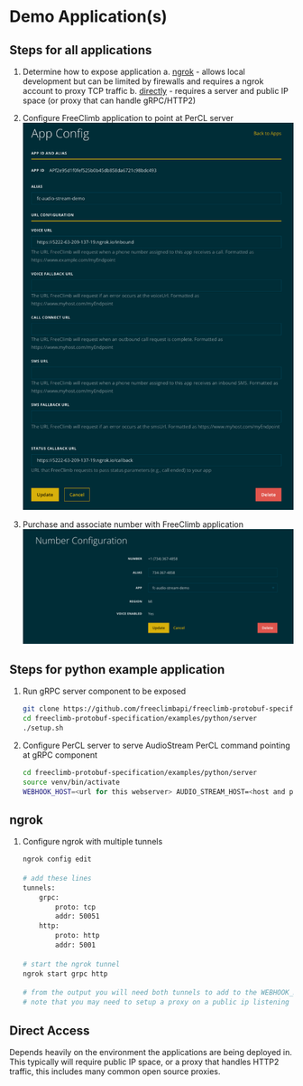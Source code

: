 # Demo Application(s)

## Steps for all applications

1. Determine how to expose application
    a. [ngrok](#ngrok) - allows local development but can be limited by firewalls and requires a ngrok account to proxy TCP traffic
    b. [directly](#direct-access) - requires a server and public IP space (or proxy that can handle gRPC/HTTP2)
    
2. Configure FreeClimb application to point at PerCL server
    ![FreeClimb Application Config](./images/fc-application.png)
3. Purchase and associate number with FreeClimb application
    ![FreeClimb Number Config](./images/fc-number.png)


## Steps for python example application

1. Run gRPC server component to be exposed

    ```bash
    git clone https://github.com/freeclimbapi/freeclimb-protobuf-specification
    cd freeclimb-protobuf-specification/examples/python/server
    ./setup.sh
    ```

2. Configure PerCL server to serve AudioStream PerCL command pointing at gRPC component

    ```bash
    cd freeclimb-protobuf-specification/examples/python/server
    source venv/bin/activate
    WEBHOOK_HOST=<url for this webserver> AUDIO_STREAM_HOST=<host and port of grpc server> python3 webserver.py
    ```

## ngrok

1. Configure ngrok with multiple tunnels

    ```bash
    ngrok config edit

    # add these lines
    tunnels:
        grpc:
            proto: tcp
            addr: 50051
        http:
            proto: http
            addr: 5001

    # start the ngrok tunnel
    ngrok start grpc http

    # from the output you will need both tunnels to add to the WEBHOOK_HOST and AUDIO_STREAM_HOST above
    # note that you may need to setup a proxy on a public ip listening on port 443 to forward the GRPC traffic to your local development environment
    ```

## Direct Access

Depends heavily on the environment the applications are being deployed in. This typically will require public IP space, or a proxy that handles HTTP2 traffic, this includes many common open source proxies.
